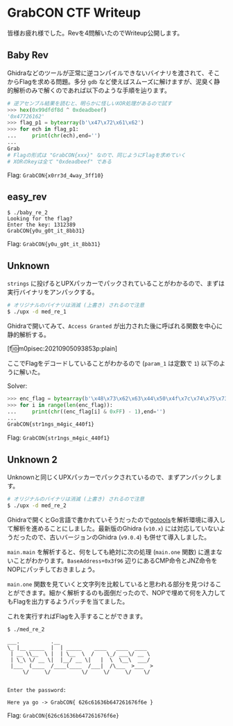 # GrabCON CTF Writeup

皆様お疲れ様でした。Revを4問解いたのでWriteup公開します。  

## Baby Rev

Ghidraなどのツールが正常に逆コンパイルできないバイナリを渡されて、そこからFlagを求める問題。多分 `gdb` など使えばスムーズに解けますが、泥臭く静的解析のみで解くのであれば以下のような手順を辿ります。

```python
# 逆アセンブル結果を読むと、明らかに怪しいXOR処理があるので試す
>>> hex(0x99dfdf8d ^ 0xdeadbeef)
'0x47726162'
>>> flag_p1 = bytearray(b'\x47\x72\x61\x62')
>>> for ech in flag_p1:
...     print(chr(ech),end='')
...
Grab
# Flagの形式は "GrabCON{xxx}" なので、同じようにFlagを求めていく
# XORのkeyは全て "0xdeadbeef" である
```

Flag: `GrabCON{x0rr3d_4way_3ff10}`

## easy_rev

```
$ ./baby_re_2
Looking for the flag?
Enter the key: 1312389
GrabCON{y0u_g0t_it_8bb31}
```

Flag: `GrabCON{y0u_g0t_it_8bb31}`

## Unknown

`strings` に投げるとUPXパッカーでパックされていることがわかるので、まずは実行バイナリをアンパックする。

```sh
# オリジナルのバイナリは消滅 (上書き) されるので注意
$ ./upx -d med_re_1
```

Ghidraで開いてみて、`Access Granted` が出力された後に呼ばれる関数を中心に静的解析する。

[f:id:m0pisec:20210905093853p:plain]

ここでFlagをデコードしていることがわかるので (`param_1` は定数で `1`) 以下のように解いた。

Solver:

```python
>>> enc_flag = bytearray(b'\x48\x73\x62\x63\x44\x50\x4f\x7c\x74\x75\x73\x32\x6f\x68\x74\x60\x6e\x35\x68\x6a\x64\x60\x35\x35\x31\x67\x32\x7e')
>>> for i in range(len(enc_flag)):
...     print(chr((enc_flag[i] & 0xFF) - 1),end='')
...
GrabCON{str1ngs_m4gic_440f1}
```

Flag: `GrabCON{str1ngs_m4gic_440f1}`

## Unknown 2

Unknownと同じくUPXパッカーでパックされているので、まずアンパックします。

```sh
# オリジナルのバイナリは消滅 (上書き) されるので注意
$ ./upx -d med_re_2
```

Ghidraで開くとGo言語で書かれていそうだったので[gotools](https://github.com/felberj/gotools)を解析環境に導入して解析を進めることにしました。最新版のGhidra (`v10.x`) には対応していないようだったので、古いバージョンのGhidra (`v9.0.4`) も併せて導入しました。

`main.main` を解析すると、何をしても絶対に次の処理 (`main.one` 関数) に進まないことがわかります。`BaseAddress+0x3f96` 辺りにあるCMP命令とJNZ命令をNOPにパッチしておきましょう。

`main.one` 関数を見ていくと文字列を比較していると思われる部分を見つけることができます。細かく解析するのも面倒だったので、NOPで埋めて何を入力してもFlagを出力するようパッチを当てました。

これを実行すればFlagを入手することができます。

```
$ ./med_re_2

___.          .__
\_ |__ _____  |  | _____    ____   ____  ____
 | __ \\__  \ |  | \__  \  /    \_/ ___\/ __ \
 | \_\ \/ __ \|  |__/ __ \|   |  \  \__\  ___/
 |___  (____  /____(____  /___|  /\___  >___  >
     \/     \/          \/     \/     \/    \/


Enter the password:

Here ya go -> GrabCON{ 626c61636b647261676f6e }
```

Flag: `GrabCON{626c61636b647261676f6e}`
